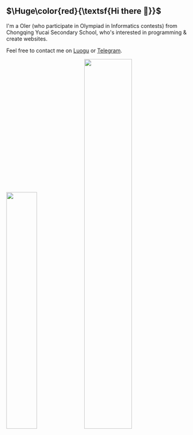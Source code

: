 ## $\Huge\color{red}{\textsf{Hi there 👋}}$

I'm a OIer (who participate in Olympiad in Informatics contests) from Chongqing Yucai Secondary School, who's interested in programming & create websites.

Feel free to contact me on [Luogu](//www.luogu.com.cn/chat?uid=682739) or [Telegram](//t.me/1stMurasame).

<img src="https://raw.githubusercontent.com/nr0728/github-stats/a83f979e0d8bf85b87b94ae2103e1a931c86f181/generated/overview.svg" width="40%"></img> <img src="https://github-readme-stats.vercel.app/api/top-langs/?username=nr0728&theme=vue&show_icons=true&hide_border=true&layout=compact" width="50%"></img>
